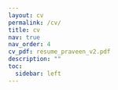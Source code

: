```yaml
---
layout: cv
permalink: /cv/
title: cv
nav: true
nav_order: 4
cv_pdf: resume_praveen_v2.pdf
description: ""
toc:
  sidebar: left
---
```

